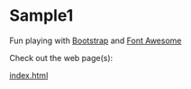 # Sample1
Fun playing with <a href="getbootstrap.com" target="_blank">Bootstrap</a> and <a href="http://fortawesome.github.io/Font-Awesome/">Font Awesome</a>

Check out the web page(s):

<a href="https://htmlpreview.github.io/?https://github.com/steventhon/Sample1/blob/master/index.html" target="_blank">index.html</a>
